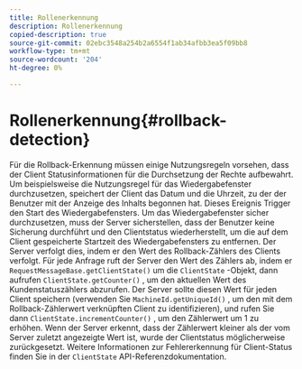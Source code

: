 ```yaml
---
title: Rollenerkennung
description: Rollenerkennung
copied-description: true
source-git-commit: 02ebc3548a254b2a6554f1ab34afbb3ea5f09bb8
workflow-type: tm+mt
source-wordcount: '204'
ht-degree: 0%

---
```


# Rollenerkennung{#rollback-detection}

Für die Rollback-Erkennung müssen einige Nutzungsregeln vorsehen, dass der Client Statusinformationen für die Durchsetzung der Rechte aufbewahrt. Um beispielsweise die Nutzungsregel für das Wiedergabefenster durchzusetzen, speichert der Client das Datum und die Uhrzeit, zu der der Benutzer mit der Anzeige des Inhalts begonnen hat. Dieses Ereignis Trigger den Start des Wiedergabefensters. Um das Wiedergabefenster sicher durchzusetzen, muss der Server sicherstellen, dass der Benutzer keine Sicherung durchführt und den Clientstatus wiederherstellt, um die auf dem Client gespeicherte Startzeit des Wiedergabefensters zu entfernen. Der Server verfolgt dies, indem er den Wert des Rollback-Zählers des Clients verfolgt. Für jede Anfrage ruft der Server den Wert des Zählers ab, indem er `RequestMessageBase.getClientState()` um die `ClientState` -Objekt, dann aufrufen `ClientState.getCounter()` , um den aktuellen Wert des Kundenstatuszählers abzurufen. Der Server sollte diesen Wert für jeden Client speichern (verwenden Sie `MachineId.getUniqueId()` , um den mit dem Rollback-Zählerwert verknüpften Client zu identifizieren), und rufen Sie dann `ClientState.incrementCounter()` , um den Zählerwert um 1 zu erhöhen. Wenn der Server erkennt, dass der Zählerwert kleiner als der vom Server zuletzt angezeigte Wert ist, wurde der Clientstatus möglicherweise zurückgesetzt. Weitere Informationen zur Fehlererkennung für Client-Status finden Sie in der `ClientState` API-Referenzdokumentation.
